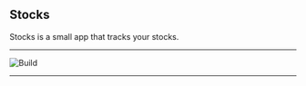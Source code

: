 ## Stocks

Stocks is a small app that tracks your stocks.

---

![Build](https://github.com/ccodreanu/go-stocks/actions/workflows/go.yml/badge.svg)

---
